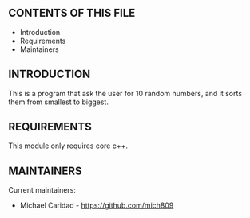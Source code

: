 
CONTENTS OF THIS FILE
---------------------

 * Introduction
 * Requirements
 * Maintainers
 
 
 INTRODUCTION
------------

This is a program that ask the user for 10 random numbers, and it sorts them from smallest to biggest.

REQUIREMENTS
------------

This module only requires core c++.

MAINTAINERS
-----------

Current maintainers:
 * Michael Caridad  - https://github.com/mich809
